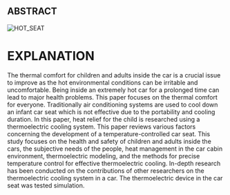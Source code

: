 ## ABSTRACT
![HOT_SEAT](https://user-images.githubusercontent.com/102661424/164886331-f1721728-4b1c-4633-90e3-92710ab2c1da.jpeg)

# EXPLANATION 

The thermal comfort for children and adults inside the car is a crucial issue to improve as the hot environmental conditions can be irritable and uncomfortable. Being inside an extremely hot car for a prolonged time can lead to major health problems. This paper focuses on the thermal comfort for everyone. Traditionally air conditioning systems are used to cool down an infant car seat which is not effective due to the portability and cooling duration. In this paper, heat relief for the child is researched using a thermoelectric cooling system. This paper reviews various factors concerning the development of a temperature-controlled car seat. This study focuses on the health and safety of children and adults inside the cars, the subjective needs of the people, heat management in the car cabin environment, thermoelectric modeling, and the methods for precise temperature control for effective thermoelectric cooling. In-depth research has been conducted on the contributions of other researchers on the thermoelectric cooling system in a car. The thermoelectric device in the car seat was tested simulation.


